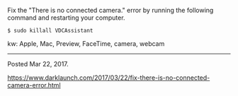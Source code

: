 Fix the "There is no connected camera." error by running the following command and restarting your computer.

```
$ sudo killall VDCAssistant
```

kw: Apple, Mac, Preview, FaceTime, camera, webcam

---

Posted Mar 22, 2017.

https://www.darklaunch.com/2017/03/22/fix-there-is-no-connected-camera-error.html